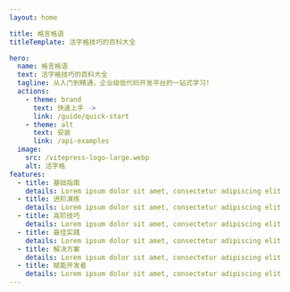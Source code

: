```yaml
---
layout: home

title: 格言格语
titleTemplate: 活字格技巧的百科大全

hero:
  name: 格言格语
  text: 活字格技巧的百科大全
  tagline: 从入门到精通，企业级低代码开发平台的一站式学习!
  actions:
    - theme: brand
      text: 快速上手 ->
      link: /guide/quick-start
    - theme: alt
      text: 安装
      link: /api-examples
  image:
    src: /vitepress-logo-large.webp
    alt: 活字格
features:
  - title: 基础指南
    details: Lorem ipsum dolor sit amet, consectetur adipiscing elit
  - title: 进阶演练
    details: Lorem ipsum dolor sit amet, consectetur adipiscing elit
  - title: 高阶技巧
    details: Lorem ipsum dolor sit amet, consectetur adipiscing elit
  - title: 最佳实践
    details: Lorem ipsum dolor sit amet, consectetur adipiscing elit
  - title: 解决方案
    details: Lorem ipsum dolor sit amet, consectetur adipiscing elit
  - title: 赋能开发者
    details: Lorem ipsum dolor sit amet, consectetur adipiscing elit
---
```

